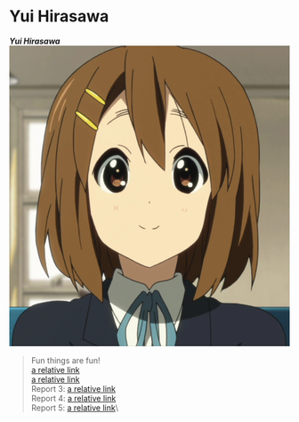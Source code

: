 # Yui Hirasawa
***Yui Hirasawa***
![Image](Yui_Hirasawa_new_mugshot.webp)
> Fun things are fun!\
[a relative link](report1.md)\
[a relative link](report2-2.md)\
Report 3: [a relative link](report3.md)\
Report 4: [a relative link](report4.md)\
Report 5: [a relative link](report5.md)\
